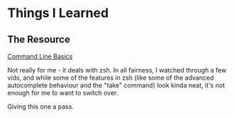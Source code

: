 # Things I Learned

## The Resource

[Command Line Basics](https://courses.wesbos.com/account/access/5cb8a1d685f96c03c1e40547)

Not really for me - it deals with zsh. In all fairness, I watched through a few vids, and while some of the features in zsh (like some of the advanced autocomplete behaviour and the "take" command) look kinda neat, it's not enough for me to want to switch over.

Giving this one a pass.